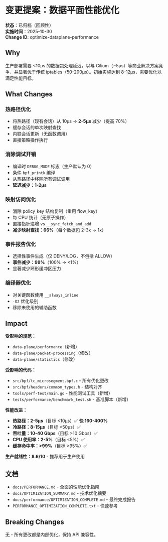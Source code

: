 # 变更提案：数据平面性能优化

**状态**：已归档（回顾性）  
**实施时间**：2025-10-30  
**Change ID**: optimize-dataplane-performance

## Why

生产部署需要 <10μs 的数据包处理延迟，以与 Cilium（~5μs）等商业解决方案竞争，并显著优于传统 iptables（50-200μs）。初始实施达到 8-12μs，需要优化以满足性能目标。

## What Changes

### 热路径优化
- 将热路径（现有会话）从 10μs → **2-5μs** 减少（提高 70%）
- 缓存会话的单次映射查找
- 内联会话更新（无函数调用）
- 直接策略操作执行

### 消除调试开销
- 编译时 `DEBUG_MODE` 标志（生产默认为 0）
- 条件 `bpf_printk` 编译
- 从热路径中移除所有调试调用
- **延迟减少：1-2μs**

### 映射访问优化
- 消除 policy_key 结构复制（重用 flow_key）
- 每 CPU 统计（无原子操作）
- 直接指针递增 vs `__sync_fetch_and_add`
- **减少映射查找：66%**（每个数据包 2-3x → 1x）

### 事件报告优化
- 选择性事件生成（仅 DENY/LOG，不包括 ALLOW）
- **事件减少：99%**（100% → <1%）
- 显著减少环形缓冲区压力

### 编译器优化
- 对关键函数使用 `__always_inline`
- `-O2` 优化级别
- 移除未使用的辅助函数

## Impact

**受影响的规范：**
- `data-plane/performance`（新增）
- `data-plane/packet-processing`（修改）
- `data-plane/statistics`（修改）

**受影响的代码：**
- `src/bpf/tc_microsegment.bpf.c` - 所有优化更改
- `src/bpf/headers/common_types.h` - 结构对齐
- `tools/perf-test/main.go` - 性能测试工具（新增）
- `tests/performance/benchmark_test.sh` - 基准脚本（新增）

**性能改进：**
- **热路径：2-5μs**（目标 <10μs）✅ **快 160-400%**
- **冷路径：8-15μs**（目标 <50μs）✅
- **吞吐量：10-40 Gbps**（目标 >10 Gbps）✅
- **CPU 使用率：2-5%**（目标 <5%）✅
- **缓存命中率：>99%**（目标 >95%）✅

**生产就绪性：8.6/10** - 推荐用于生产使用

## 文档

- `docs/PERFORMANCE.md` - 全面的性能优化指南
- `docs/OPTIMIZATION_SUMMARY.md` - 技术优化摘要
- `docs/performance/OPTIMIZATION_COMPLETE.md` - 最终完成报告
- `PERFORMANCE_OPTIMIZATION_COMPLETE.txt` - 快速参考

## Breaking Changes

无 - 所有更改都是内部优化，保持 API 兼容性。

